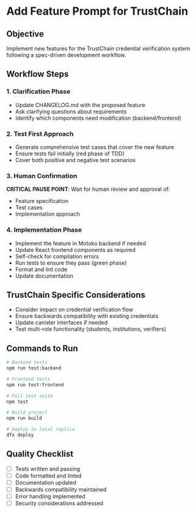 # Add Feature Prompt for TrustChain

## Objective
Implement new features for the TrustChain credential verification system following a spec-driven development workflow.

## Workflow Steps

### 1. Clarification Phase
- Update CHANGELOG.md with the proposed feature
- Ask clarifying questions about requirements
- Identify which components need modification (backend/frontend)

### 2. Test First Approach
- Generate comprehensive test cases that cover the new feature
- Ensure tests fail initially (red phase of TDD)
- Cover both positive and negative test scenarios

### 3. Human Confirmation
**CRITICAL PAUSE POINT**: Wait for human review and approval of:
- Feature specification
- Test cases
- Implementation approach

### 4. Implementation Phase
- Implement the feature in Motoko backend if needed
- Update React frontend components as required
- Self-check for compilation errors
- Run tests to ensure they pass (green phase)
- Format and lint code
- Update documentation

## TrustChain Specific Considerations
- Consider impact on credential verification flow
- Ensure backwards compatibility with existing credentials
- Update canister interfaces if needed
- Test multi-role functionality (students, institutions, verifiers)

## Commands to Run
```bash
# Backend tests
npm run test:backend

# Frontend tests  
npm run test:frontend

# Full test suite
npm test

# Build project
npm run build

# Deploy to local replica
dfx deploy
```

## Quality Checklist
- [ ] Tests written and passing
- [ ] Code formatted and linted
- [ ] Documentation updated
- [ ] Backwards compatibility maintained
- [ ] Error handling implemented
- [ ] Security considerations addressed
